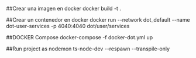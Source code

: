 ##Crear una imagen en docker
docker build -t <tu-imagen> .

##Crear un contenedor en docker
docker run --network dot_default --name dot-user-services -p 4040:4040 dot/user/services

##DOCKER Compose
docker-compose  -f docker-dot.yml up

##Run project as nodemon
ts-node-dev --respawn --transpile-only